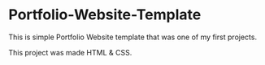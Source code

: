 # Portfolio-Website-Template

This is simple Portfolio Website template that was one of my first projects. 

This project was made HTML & CSS.
